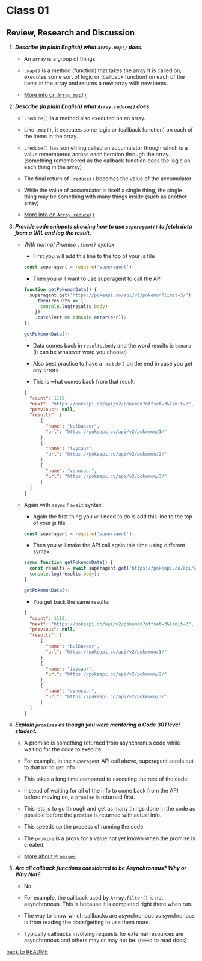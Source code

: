 # Class 01

## Review, Research and Discussion

1. **_Describe (in plain English) what `Array.map()` does._**

    - An `array` is a group of things.

    - `.map()` is a method (function) that takes the array it is called on, executes some sort of logic or (callback function) on each of the items in the array and returns a new array with new items.

    - [More info on `Array.map()`](https://developer.mozilla.org/en-US/docs/Web/JavaScript/Reference/Global_Objects/Array/map)

1. **_Describe (in plain English) what `Array.reduce()` does._**

    - `.reduce()` is a method also executed on an array.

    - Like `.map()`, it executes some logic or (callback function) on each of the items in the array.

    - `.reduce()` has something called an accumulator though which is a value remembered across each iteration through the array. (something remembered as the callback function does the logic on each thing in the array)

    - The final return of `.reduce()` becomes the value of the accumulator

    - While the value of accumulator is itself a single thing, the single thing may be something with many things inside (such as another array)

    - [More info on `Array.reduce()`](https://developer.mozilla.org/en-US/docs/Web/JavaScript/Reference/Global_Objects/Array/reduce)

1. **_Provide code snippets showing how to use `superagent()` to fetch data from a URL and log the result._**

    - _With normal Promise `.then()` syntax_

        - First you will add this line to the top of your js file

        ```javascript
        const superagent = require('superagent');
        ```

        - Then you will want to use superagent to call the API

        ```javascript
        function getPokemonData() {
          superagent.get('https://pokeapi.co/api/v2/pokemon?limit=3/')
            .then(results => {
              console.log(results.body)
            })
            .catch(err => console.error(err));
        };
        
        getPokemonData();
        ```

        - Data comes back in `results.body` and the word results is `banana` (it can be whatever word you choose)

        - Also best practice to have a `.catch()` on the end in case you get any errors

        - This is what comes back from that result:

        ```json
        {
          "count": 1118,
          "next": "https://pokeapi.co/api/v2/pokemon?offset=3&limit=3",
          "previous": null,
          "results": [
              {
                "name": "bulbasaur",
                "url": "https://pokeapi.co/api/v2/pokemon/1/"
              },
              {
                "name": "ivysaur",
                "url": "https://pokeapi.co/api/v2/pokemon/2/"
              },
              {
                "name": "venusaur",
                "url": "https://pokeapi.co/api/v2/pokemon/3/"
              }
          ]
      }
      ```

    - Again with `async` / `await` syntax

        - Again the first thing you will need to do is add this line to the top of your js file

        ```javascript
        const superagent = require('superagent');
        ```

        - Then you will make the API call again this time using different syntax

        ```javascript
        async function getPokemonData() {
          const results = await superagent.get('https://pokeapi.co/api/v2/pokemon?limit=3/');
          console.log(results.body);
        }

        getPokemonData();
        ```

        - You get back the same results:

        ```json
        {
          "count": 1118,
          "next": "https://pokeapi.co/api/v2/pokemon?offset=3&limit=3",
          "previous": null,
          "results": [
              {
                "name": "bulbasaur",
                "url": "https://pokeapi.co/api/v2/pokemon/1/"
              },
              {
                "name": "ivysaur",
                "url": "https://pokeapi.co/api/v2/pokemon/2/"
              },
              {
                "name": "venusaur",
                "url": "https://pokeapi.co/api/v2/pokemon/3/"
              }
          ]
      }
      ```

1. **_Explain `promises` as though you were mentoring a Code 301 level student._**

    - A promise is something returned from asynchronus code while waiting for the code to execute.

    - For example, in the `superagent` API call above, superagent sends out to that url to get info.

    - This takes a long time compared to executing the rest of the code.

    - Instead of waiting for all of the info to come back from the API before moving on, a `promise` is returned first.

    - This lets js to go through and get as many things done in the code as possible before the `promise` is returned with actual info.

    - This speeds up the process of running the code.

    - The `promise` is a proxy for a value not yet known when the promise is created.

    - [More about `Promises`](https://developer.mozilla.org/en-US/docs/Web/JavaScript/Reference/Global_Objects/Promise)

1. **_Are all callback functions considered to be Asynchronous? Why or Why Not?_**

    - No.

    - For example, the callback used by `Array.filter()` is not asynchronous. This is because it is completed right there when run.

    - The way to know which callbacks are asynchronous vs synchronous is from reading the docs/getting to use them more.

    - Typically callbacks involving requests for external resources are asynchronous and others may or may not be. (need to read docs)

[back to README](../README.md)
